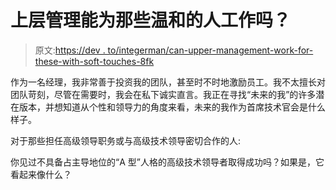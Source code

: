 # 上层管理能为那些温和的人工作吗？

> 原文:[https://dev . to/integerman/can-upper-management-work-for-these-with-soft-touches-8fk](https://dev.to/integerman/can-upper-management-work-for-those-with-softer-touches-8fk)

作为一名经理，我非常善于投资我的团队，甚至时不时地激励员工。我不太擅长对团队苛刻，尽管在需要时，我会在私下诚实直言。我正在寻找“未来的我”的许多潜在版本，并想知道从个性和领导力的角度来看，未来的我作为首席技术官会是什么样子。

对于那些担任高级领导职务或与高级技术领导密切合作的人:

你见过不具备占主导地位的“A 型”人格的高级技术领导者取得成功吗？如果是，它看起来像什么？